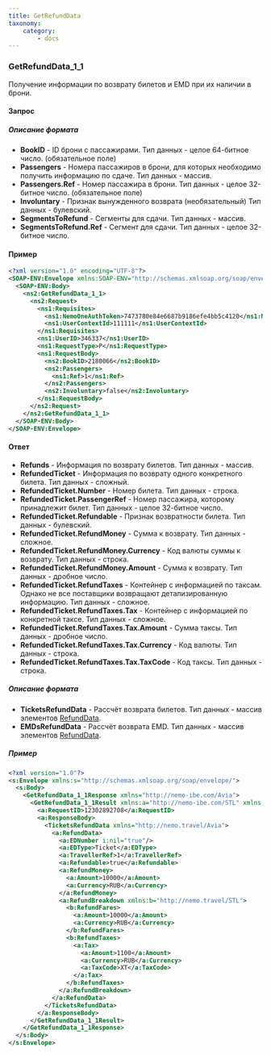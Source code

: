 ```yaml
---
title: GetRefundData
taxonomy:
    category:
        - docs
---
```


### GetRefundData_1_1

Получение информации по возврату билетов и EMD при их наличии в брони. 

#### Запрос

##### Описание формата

- **BookID** - ID брони с пассажирами. Тип данных - целое 64-битное число. (обязательное поле)
- **Passengers** - Номера пассажиров в брони, для которых необходимо получить информацию по сдаче. Тип данных - массив.
- **Passengers.Ref** - Номер пассажира в брони. Тип данных - целое 32-битное число. (обязательное поле)
- **Involuntary** - Признак вынужденного возврата (необязательный) Тип данных - булевский.
- **SegmentsToRefund** - Сегменты для сдачи. Тип данных - массив.
- **SegmentsToRefund.Ref** - Сегмент для сдачи. Тип данных - целое 32-битное число.

#### Пример
```xml
<?xml version="1.0" encoding="UTF-8"?>
<SOAP-ENV:Envelope xmlns:SOAP-ENV="http://schemas.xmlsoap.org/soap/envelope/" xmlns:ns1="http://nemo-ibe.com/STL" xmlns:ns2="http://nemo-ibe.com/Avia">
  <SOAP-ENV:Body>
    <ns2:GetRefundData_1_1>
      <ns2:Request>
        <ns1:Requisites>
          <ns1:NemoOneAuthToken>7473780e84e6687b9186efe4bb5c4120</ns1:NemoOneAuthToken>
          <ns1:UserContextId>111111</ns1:UserContextId>
        </ns1:Requisites>
        <ns1:UserID>346337</ns1:UserID>
        <ns1:RequestType>P</ns1:RequestType>
        <ns1:RequestBody>
          <ns2:BookID>2180066</ns2:BookID>
          <ns2:Passengers>
            <ns1:Ref>1</ns1:Ref>
          </ns2:Passengers>
          <ns2:Involuntary>false</ns2:Involuntary>
        </ns1:RequestBody>
      </ns2:Request>
    </ns2:GetRefundData_1_1>
  </SOAP-ENV:Body>
</SOAP-ENV:Envelope>
```
#### Ответ
-    **Refunds** - Информация по возврату билетов. Тип данных - массив.
-    **RefundedTicket** - Информация по возврату одного конкретного билета. Тип данных - сложный.
-    **RefundedTicket.Number** - Номер билета. Тип данных - строка.
-    **RefundedTicket.PassengerRef** - Номер пассажира, которому принадлежит билет. Тип данных - целое 32-битное число.
-    **RefundedTicket.Refundable** - Признак возвратности билета. Тип данных - булевский.
-    **RefundedTicket.RefundMoney** - Сумма к возврату. Тип данных - сложное.
-    **RefundedTicket.RefundMoney.Currency** - Код валюты суммы к возврату. Тип данных - строка.
-    **RefundedTicket.RefundMoney.Amount** - Сумма к возврату. Тип данных - дробное число.
-    **RefundedTicket.RefundTaxes** - Контейнер с информацией по таксам. Однако не все поставщики возвращают детализированную информацию. Тип данных - сложное.
-    **RefundedTicket.RefundTaxes.Tax** - Контейнер с информацией по конкретной таксе. Тип данных - сложное. 
-    **RefundedTicket.RefundTaxes.Tax.Amount** - Сумма таксы. Тип данных - дробное число.
-    **RefundedTicket.RefundTaxes.Tax.Currency** - Код валюты. Тип данных - строка.
-    **RefundedTicket.RefundTaxes.Tax.TaxCode** - Код таксы. Тип данных - строка.

##### Описание формата

-   **TicketsRefundData** - Рассчёт возврата билетов. Тип данных - массив элементов [RefundData](/avia/common/refunddata).
-   **EMDsRefundData** - Рассчёт возврата EMD. Тип данных - массив элементов [RefundData](/avia/common/refunddata).

##### Пример
```xml
<?xml version="1.0"?>
<s:Envelope xmlns:s="http://schemas.xmlsoap.org/soap/envelope/">
  <s:Body>
    <GetRefundData_1_1Response xmlns="http://nemo-ibe.com/Avia">
      <GetRefundData_1_1Result xmlns:a="http://nemo-ibe.com/STL" xmlns:i="http://www.w3.org/2001/XMLSchema-instance">
        <a:RequestID>12302892708</a:RequestID>
        <a:ResponseBody>
          <TicketsRefundData xmlns="http://nemo.travel/Avia">
            <a:RefundData>
              <a:EDNumber i:nil="true"/>
              <a:EDType>Ticket</a:EDType>
              <a:TravellerRef>1</a:TravellerRef>
              <a:Refundable>true</a:Refundable>
              <a:RefundMoney>
                <a:Amount>10000</a:Amount>
                <a:Currency>RUB</a:Currency>
              </a:RefundMoney>
              <a:RefundBreakdown xmlns:b="http://nemo.travel/STL">
                <b:RefundFares>
                  <a:Amount>10000</a:Amount>
                  <a:Currency>RUB</a:Currency>
                </b:RefundFares>
                <b:RefundTaxes>
                  <a:Tax>
                    <a:Amount>1100</a:Amount>
                    <a:Currency>RUB</a:Currency>
                    <a:TaxCode>XT</a:TaxCode>
                  </a:Tax>
                </b:RefundTaxes>
              </a:RefundBreakdown>
            </a:RefundData>
          </TicketsRefundData>
        </a:ResponseBody>
      </GetRefundData_1_1Result>
    </GetRefundData_1_1Response>
  </s:Body>
</s:Envelope>
```
